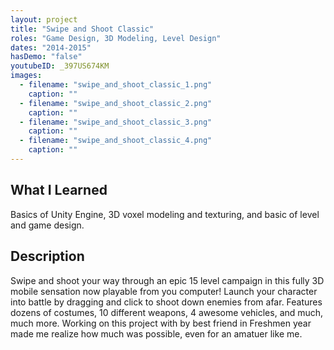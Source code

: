 ```yaml
---
layout: project
title: "Swipe and Shoot Classic"
roles: "Game Design, 3D Modeling, Level Design"
dates: "2014-2015"
hasDemo: "false"
youtubeID: _397US674KM
images:
  - filename: "swipe_and_shoot_classic_1.png"
    caption: ""
  - filename: "swipe_and_shoot_classic_2.png"
    caption: ""
  - filename: "swipe_and_shoot_classic_3.png"
    caption: ""
  - filename: "swipe_and_shoot_classic_4.png"
    caption: ""
---
```


## What I Learned
Basics of Unity Engine, 3D voxel modeling and texturing, and basic of level and game design.

## Description

Swipe and shoot your way through an epic 15 level campaign in this fully 3D mobile sensation now playable from you computer! Launch your character into battle by dragging and click to shoot down enemies from afar. Features dozens of costumes, 10 different weapons, 4 awesome vehicles, and much, much more. Working on this project with by best friend in Freshmen year made me realize how much was possible, even for an amatuer like me.
